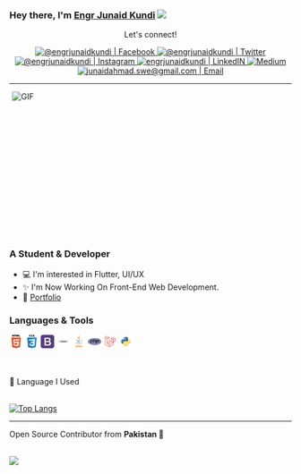 ### Hey there, I'm  [Engr Junaid Kundi](https://web.facebook.com/engrjunaidkundi/) <img src="https://media.giphy.com/media/hvRJCLFzcasrR4ia7z/giphy.gif" width="25px">
<div align="center">
    
  <!-- Social Start -->
    
<p align="center">Let's connect!</p>
     
<a href="https://www.facebook.com/engrjunaidkundi">
<img  alt="@engrjunaidkundi | Facebook" src="https://img.shields.io/badge/facebook-%231877F2.svg?&style=for-the-badge&logo=facebook&logoColor=white" />
</a>     
<a href="https://twitter.com/engrjunaidkundi">
<img alt="@engrjunaidkundi | Twitter" src="https://img.shields.io/badge/twitter-%231DA1F2.svg?&style=for-the-badge&logo=twitter&logoColor=white" />
</a>
<a href="https://www.instagram.com/engr.junaidkundi">
<img alt="@engrjunaidkundi | Instagram"  src="https://img.shields.io/badge/instagram-%23E4405F.svg?&style=for-the-badge&logo=instagram&logoColor=white" />
</a>
<a href="https://www.linkedin.com/in/engrjunaidkundi/">
<img alt="engrjunaidkundi | LinkedIN"  src="https://img.shields.io/badge/linkedin-%230077B5.svg?&style=for-the-badge&logo=linkedin&logoColor=white" />
</a>
<a href="https://medium.com/@engrjunaidkundi" target="_blank">
<img src = "https://img.shields.io/badge/medium-%2312100E.svg?&style=for-the-badge&logo=medium&logoColor=white" alt = "Medium" />
</a>
<a href="mailto:junaidahmad.swe@gmail.com">
<img  alt="junaidahmad.swe@gmail.com | Email" src="https://img.shields.io/badge/gmail-%231DA1F2.svg?&style=for-the-badge&logo=gmail&logoColor=white&color=B23121" />
</a>
</div>
 <!-- Social End -->
<hr>

<!-- Gif Picture -->
<img align="right" alt="GIF" src="Furqan.gif" width="499" height="280" />




### A Student & Developer
- 💻 I'm interested in Flutter, UI/UX
- ✨ I'm Now Working On Front-End Web Development.
- 📄 [Portfolio](https://engrjunaidkundi.github.io/)


### Languages & Tools
<code><img width=24px src="https://raw.githubusercontent.com/github/explore/80688e429a7d4ef2fca1e82350fe8e3517d3494d/topics/html/html.png"></code>
<code><img width=24px src="https://raw.githubusercontent.com/github/explore/80688e429a7d4ef2fca1e82350fe8e3517d3494d/topics/css/css.png"></code>
<code><img width=24px src="https://raw.githubusercontent.com/github/explore/80688e429a7d4ef2fca1e82350fe8e3517d3494d/topics/bootstrap/bootstrap.png"></code>
<code><img width=24px src="https://raw.githubusercontent.com/github/explore/80688e429a7d4ef2fca1e82350fe8e3517d3494d/topics/jquery/jquery.png"></code>
<code><img width=24px src="https://raw.githubusercontent.com/github/explore/80688e429a7d4ef2fca1e82350fe8e3517d3494d/topics/java/java.png"></code>
<code><img width=24px src="https://raw.githubusercontent.com/github/explore/80688e429a7d4ef2fca1e82350fe8e3517d3494d/topics/php/php.png"></code>
<code><img width=24px src="https://raw.githubusercontent.com/github/explore/80688e429a7d4ef2fca1e82350fe8e3517d3494d/topics/laravel/laravel.png"></code>
<code><img width=24px src="https://raw.githubusercontent.com/github/explore/80688e429a7d4ef2fca1e82350fe8e3517d3494d/topics/python/python.png"></code>

<br>
<br>
    
<summary>📝 Language I Used</summary>
<br>
  
[![Top Langs](https://github-readme-stats.vercel.app/api/top-langs/?username=technicalkundi&theme=highcontrast&show_icons=true)](https://github.com/engrjunaidkundi/github-readme-stats)

<hr>
Open Source Contributor from <b>Pakistan<b> 💚
<br> <br>   

![](https://visitor-badge.glitch.me/badge?page_id=engrjunaidkundi.engrjunaidkundi)
    
    




</b></b></article>


<!---
technicalkundi/technicalkundi is a ✨ special ✨ repository because its `README.md` (this file) appears on your GitHub profile.
You can click the Preview link to take a look at your changes.
--->
